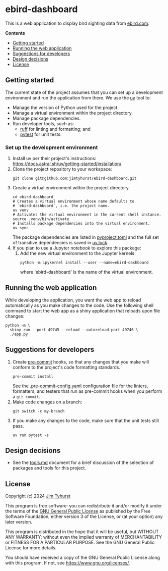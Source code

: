 # ebird-dashboard

This is a web application to display bird sighting data from
[ebird.com](https://ebird.com).

**Contents**

- [Getting started](#getting-started)
- [Running the web application](#running-the-web-application)
- [Suggestions for developers](#suggestions-for-developers)
- [Design decisions](#design-decisions)
- [License](#license)

## Getting started

The current state of the project assumes that you can set up a development environment and run the application from there. We use the [uv](https://github.com/astral-sh/uv) tool to:

* Manage the version of Python used for the project.
* Manage a virtual environment within the project directory.
* Manage package dependencies.
* Run developer tools, such as:
    * [ruff](https://astral.sh/ruff) for linting and formatting; and
    * [pytest](https://pytest.org/) for unit tests.

### Set up the development environment

1. Install uv per their project's instructions: https://docs.astral.sh/uv/getting-started/installation/
1. Clone the project repository to your workspace:
    ```
    git clone git@github.com:jimtyhurst/ebird-dashboard.git
    ```
1. Create a virtual environment within the project directory.
    ```
    cd ebird-dashboard
    # Creates a virtual environment whose name defaults to
    # `ebird-dashboard`, i.e. the project name.
    uv venv
    # Activates the virtual environment in the current shell instance.
    source .venv/bin/activate
    # Installs package dependencies into the virtual environment.
    uv sync
    ```
    The package dependencies are listed in [pyproject.toml](./pyproject.toml) and the full set of transitive dependencies is saved in [uv.lock](./uv.lock).
1. If you plan to use a Jupyter notebook to explore this package:
    1. Add the new virtual environment to the Jupyter kernels:
        ```
        python -m ipykernel install --user --name=ebird-dashboard
        ```
        where 'ebird-dashboard' is the name of the virtual environment.

## Running the web application

While developing the application, you want the web app to reload automatically as you make changes to the code. Use the following shell command to start the web app as a shiny application that reloads upon file changes:

```
python -m \
  shiny run --port 49745 --reload --autoreload-port 49746 \
  ./app.py
```

## Suggestions for developers

1. Create [pre-commit](https://pre-commit.com/) hooks, so that any changes that you make will conform to the project's code formatting standards.
    ```
    pre-commit install
    ```
    See the [.pre-commit-config.yaml](./.pre-commit-config.yaml) configuration
    file for the linters, formatters, and testers that run as pre-commit
    hooks when you perform a `git commit`.
1. Make code changes on a branch:
    ```
    git switch -c my-branch
    ```
1. If you make any changes to the code, make sure that the unit tests still pass.
    ```
    uv run pytest -s
    ```

## Design decisions

- See the [tools.md](./docs/tools.md) document for a brief discussion of the selection of packages and tools for this project.

## License

Copyright (c) 2024 [Jim Tyhurst](https://jimtyhurst.com)

This program is free software: you can redistribute it and/or modify
it under the terms of the
[GNU General Public License](https://www.gnu.org/licenses/)
as published by the Free Software Foundation, either version 3 of the License,
or (at your option) any later version.

This program is distributed in the hope that it will be useful,
but WITHOUT ANY WARRANTY; without even the implied warranty of
MERCHANTABILITY or FITNESS FOR A PARTICULAR PURPOSE.  See the
GNU General Public License for more details.

You should have received a copy of the GNU General Public License
along with this program.  If not, see <https://www.gnu.org/licenses/>.
